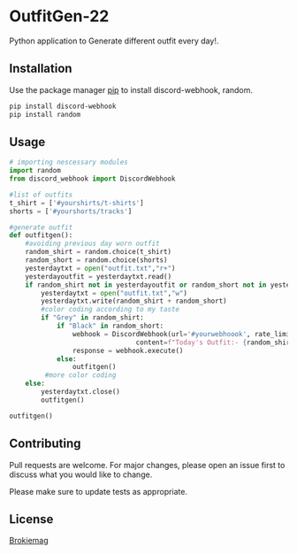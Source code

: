 # OutfitGen-22

Python application to Generate different outfit every day!.

## Installation

Use the package manager [pip](https://pip.pypa.io/en/stable/) to install discord-webhook, random.

```bash
pip install discord-webhook
pip install random
```

## Usage

```python
# importing nescessary modules 
import random 
from discord_webhook import DiscordWebhook

#list of outfits
t_shirt = ['#yourshirts/t-shirts'] 
shorts = ['#yourshorts/tracks']

#generate outfit
def outfitgen():
    #avoiding previous day worn outfit
    random_shirt = random.choice(t_shirt) 
    random_short = random.choice(shorts)
    yesterdaytxt = open("outfit.txt","r+")
    yesterdayoutfit = yesterdaytxt.read()
    if random_shirt not in yesterdayoutfit or random_short not in yesterdayoutfit:
        yesterdaytxt = open("outfit.txt","w")
        yesterdaytxt.write(random_shirt + random_short)
        #color coding according to my taste
        if "Grey" in random_shirt:
            if "Black" in random_short:
                webhook = DiscordWebhook(url='#yourwebhoook', rate_limit_retry=True,
                                content=f"Today's Outfit:- {random_shirt} + {random_short}")
                response = webhook.execute()
            else:
                outfitgen()
         #more color coding
    else:
        yesterdaytxt.close()
        outfitgen()

outfitgen()
```

## Contributing
Pull requests are welcome. For major changes, please open an issue first to discuss what you would like to change.

Please make sure to update tests as appropriate.

## License
[Brokiemag](https://brokiemag.me/License/License.pdf)
